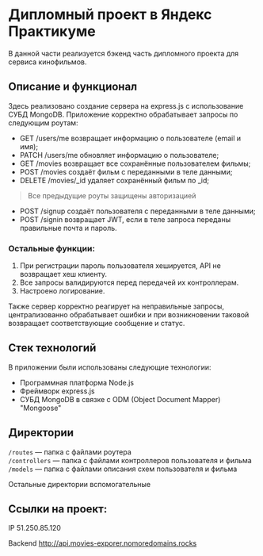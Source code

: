 # Дипломный проект в Яндекс Практикуме

В данной части реализуется бэкенд часть дипломного проекта для сервиса кинофильмов. 

## Описание и функционал 

Здесь реализовано создание сервера на express.js с использование СУБД MongoDB. 
Приложение корректно обрабатывает запросы по следующим роутам: 
- GET /users/me возвращает информацию о пользователе (email и имя);
- PATCH /users/me обновляет информацию о пользователе;
- GET /movies возвращает все сохранённые пользователем фильмы;
- POST /movies создаёт фильм с переданными в теле данными;
- DELETE /movies/_id удаляет сохранённый фильм по _id;
> Все предыдущие роуты защищены авторизацией
- POST /signup создаёт пользователя с переданными в теле данными;
- POST /signin возвращает JWT, если в теле запроса переданы правильные почта и пароль.

### Остальные функции:
1. При регистрации пароль пользователя хешируется, API не возвращает хеш клиенту.
2. Все запросы валидируются перед передачей их контроллерам.
3. Настроено логирование.

Также сервер корректно реагирует на неправильные запросы, централизованно обрабатывает ошибки и при возникновении таковой возвращает соответствующие сообщение и статус.

## Стек технологий 

В приложении были использованы следующие технологии: 
- Программная платформа Node.js
- Фреймворк express.js 
- СУБД MongoDB в связке с ODM (Object Document Mapper) "Mongoose"

## Директории

`/routes` — папка с файлами роутера  
`/controllers` — папка с файлами контроллеров пользователя и фильма   
`/models` — папка с файлами описания схем пользователя и фильма  

Остальные директории вспомогательные

## Ссылки на проект:

IP 51.250.85.120

Backend http://api.movies-exporer.nomoredomains.rocks
